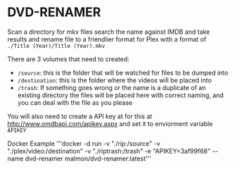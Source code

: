 # DVD-RENAMER

Scan a directory for mkv files search the name against IMDB and take results and rename file to a friendlier format for Plex with a format of `./Title (Year)/Title (Year).mkv`

There are 3 volumes that need to created:
* `/source`: this is the folder that will be watched for files to be dumped into
* `/destination`: this is the folder where the videos will be placed into
* `/trash`: If something goes wrong or the name is a duplicate of an existing directory the files will be placed here with correct naming, and you can deal with the file as you please


You will also need to create a API key at for this at http://www.omdbapi.com/apikey.aspx and set it to enviorment variable `APIKEY`

Docker Example
'''docker -d run -v "./rip:/source" -v "./plex/video:/destination" -v "./riptrash:/trash" -e "APIKEY=3af99f68" --name dvd-renamer malmon/dvd-renamer:latest'''